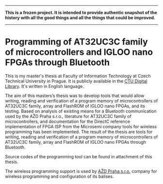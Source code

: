 ***

**This is a frozen project. It is intended to provide authentic snapshot of the
history with all the good things and all the things that could be improved.**

***

# Programming of AT32UC3C family of microcontrollers and IGLOO nano FPGAs through Bluetooth

This is my master's thesis at Faculty of Information Technology at
Czech Technical University in Prague. It is publicly available in the
[CTU Digital
Library](https://dspace.cvut.cz/handle/10467/82617?locale-attribute=en). It's
written in English language.

The aim of this masters’s thesis was to develop tools that would allow
writing, reading and verification of a program memory of
microcontrollers of AT32UC3C family, array and FlashROM of IGLOO nano
FPGAs, and its testing. Based on analysis of existing means for a
Bluetooth communication used by the AŽD Praha s.r.o., literature for
AT32UC3C family of microcontrollers, and documentation for the DirectC
reference implementation of FPGA ISP from the Microsemi company tools
for wireless programming has been implemented. The result of the
thesis are tools for writing, reading and verification of a program
memory of microcontrollers of AT32UC3C family, array and FlashROM of
IGLOO nano FPGAs through Bluetooth.

Source codes of the programming tool can be found in attachment of
this thesis.

The wireless programming support is used by [AŽD Praha
s.r.o.](https://www.azd.cz) company for wireless programming and
configuration of its balises.
